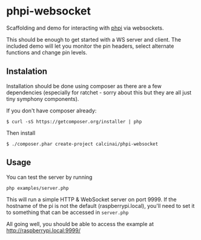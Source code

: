 # phpi-websocket
Scaffolding and demo for interacting with [phpi](https://github.com/calcinai/phpi) via websockets.

This should be enough to get started with a WS server and client. The included demo will let you monitor the pin headers, select alternate 
functions and change pin levels.

## Instalation

Installation should be done using composer as there are a few dependencies (especially for ratchet - sorry about this but they are all just tiny symphony components).

If you don't have composer already:

```$ curl -sS https://getcomposer.org/installer | php```

Then install

```$ ./composer.phar create-project calcinai/phpi-websocket```

## Usage

You can test the server by running 

```php examples/server.php```

This will run a simple HTTP & WebSocket server on port 9999.  If the hostname of the pi is not the default (raspberrypi.local), you'll need 
to set it to something that can be accessed in `server.php`

All going well, you should be able to access the example at http://raspberrypi.local:9999/

